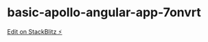 # basic-apollo-angular-app-7onvrt

[Edit on StackBlitz ⚡️](https://stackblitz.com/edit/basic-apollo-angular-app-7onvrt)